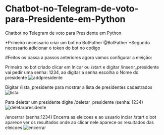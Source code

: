 # Chatbot-no-Telegram-de-voto-para-Presidente-em-Python
Chatbot no Telegram de voto para Presidente em Python

*Primeiro necessario criar um bot no BotFather @BotFather
*Segundo necessario adicionar o token do bot no codigo

#Feitos os passa a passos anteriores agora vamos configurar a eleição:

Primeiro no bot criado clicar em Inicar ou /start e digitar /inserir_presidente
vai pedir uma senha: 1234, ao digitar a senha escolha o Nome do presidente
![addpresidente](https://github.com/user-attachments/assets/9d8402e9-6da0-4206-bca3-c3d493d5ecb4)

Digitar /lista_presidente para mostrar a lista de presidentes cadastrados
![lista](https://github.com/user-attachments/assets/01b8e4be-4b7a-443a-8698-11935cfb365c)

Para deletar um presidente digite /deletar_presidente  (senha: 1234)
![deletarpresidente](https://github.com/user-attachments/assets/a24e09c0-7056-4581-9b5a-382ac6f8e155)

/encerrar  (senha:1234)
Encerra as eleicoes e ao usuario inciar /start o bot aparece ver os resultados onde ao clicar nele aparece os resultados das eleicoes
![encerrar](https://github.com/user-attachments/assets/5dfcd868-1b4b-4dca-9a43-76fd33887612)
